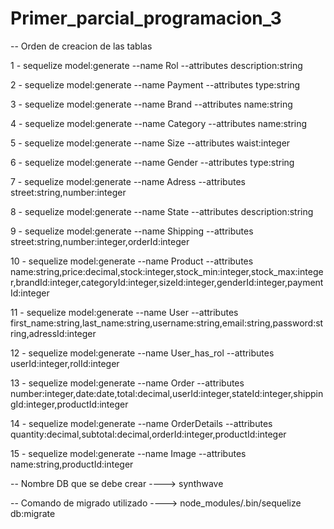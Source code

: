 # Primer_parcial_programacion_3

-- Orden de creacion de las tablas

1 - sequelize model:generate --name Rol --attributes description:string

2 - sequelize model:generate --name Payment --attributes type:string

3 - sequelize model:generate --name Brand --attributes name:string

4 - sequelize model:generate --name Category --attributes name:string

5 - sequelize model:generate --name Size --attributes waist:integer

6 - sequelize model:generate --name Gender --attributes type:string

7 - sequelize model:generate --name Adress --attributes street:string,number:integer

8 - sequelize model:generate --name State --attributes description:string

9 - sequelize model:generate --name Shipping --attributes street:string,number:integer,orderId:integer 

10 - sequelize model:generate --name Product --attributes 
name:string,price:decimal,stock:integer,stock_min:integer,stock_max:integer,brandId:integer,categoryId:integer,sizeId:integer,genderId:integer,paymentId:integer

11 - sequelize model:generate --name User --attributes first_name:string,last_name:string,username:string,email:string,password:string,adressId:integer

12 - sequelize model:generate --name User_has_rol --attributes userId:integer,rolId:integer

13 - sequelize model:generate --name Order --attributes number:integer,date:date,total:decimal,userId:integer,stateId:integer,shippingId:integer,productId:integer

14 - sequelize model:generate --name OrderDetails --attributes quantity:decimal,subtotal:decimal,orderId:integer,productId:integer

15 - sequelize model:generate --name Image --attributes name:string,productId:integer



-- Nombre DB que se debe crear ----> synthwave

-- Comando de migrado utilizado ----> node_modules/.bin/sequelize db:migrate
